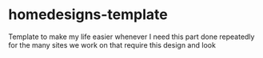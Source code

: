 # homedesigns-template
Template to make my life easier whenever I need this part done repeatedly for the many sites we work on that require this design and look
